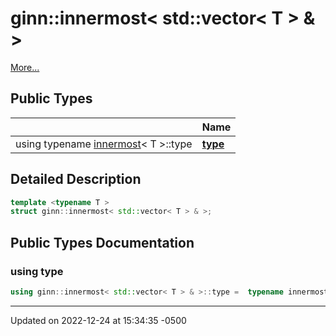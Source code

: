 # ginn::innermost< std::vector< T > & >


 [More...](#detailed-description)

## Public Types

<span class="api-table">

|                | Name           |
| -------------- | -------------- |
| using typename [innermost](api/Classes/structginn_1_1innermost.md)< T >::type | **[type](api/Classes/structginn_1_1innermost_3_01std_1_1vector_3_01_t_01_4_01_6_01_4.md#using-type)**  |


</span>

## Detailed Description

```cpp
template <typename T >
struct ginn::innermost< std::vector< T > & >;
```

## Public Types Documentation

### using type

```cpp
using ginn::innermost< std::vector< T > & >::type =  typename innermost<T>::type;
```


-------------------------------

Updated on 2022-12-24 at 15:34:35 -0500